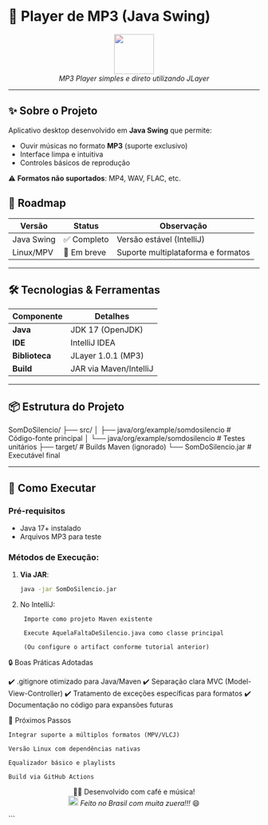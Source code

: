 # 🎵 Player de MP3 (Java Swing)

<p align="center">
  <img src="https://img.icons8.com/color/96/000000/musical-notes.png" width="80" style="filter: hue-rotate(120deg)">
  <br>
  <em>MP3 Player simples e direto utilizando JLayer</em>
</p>

---

## ✨ Sobre o Projeto
Aplicativo desktop desenvolvido em **Java Swing** que permite:
- Ouvir músicas no formato **MP3** (suporte exclusivo)
- Interface limpa e intuitiva
- Controles básicos de reprodução

⚠️ **Formatos não suportados**: MP4, WAV, FLAC, etc.

## 🚀 Roadmap

| Versão          | Status       | Observação                       |
|-----------------|-------------|-------------------------------------|
| Java Swing      | ✅ Completo  | Versão estável (IntelliJ)          |
| Linux/MPV       | 🔄 Em breve  | Suporte multiplataforma e formatos |

---

## 🛠️ Tecnologias & Ferramentas

| Componente      | Detalhes                          |
|----------------|-----------------------------------|
| **Java**       | JDK 17 (OpenJDK)                  |
| **IDE**        | IntelliJ IDEA                     |
| **Biblioteca** | JLayer 1.0.1 (MP3)                |
| **Build**      | JAR via Maven/IntelliJ            |

---

## 📦 Estrutura do Projeto
SomDoSilencio/
├── src/
│ ├── java/org/example/somdosilencio # Código-fonte principal
│ └── java/org/example/somdosilencio # Testes unitários
├── target/ # Builds Maven (ignorado)
└── SomDoSilencio.jar # Executável final

---

## 🚀 Como Executar

### Pré-requisitos
- Java 17+ instalado
- Arquivos MP3 para teste

### Métodos de Execução:
1. **Via JAR**:
   ```bash
   java -jar SomDoSilencio.jar

2. No IntelliJ:

        Importe como projeto Maven existente

        Execute AquelaFaltaDeSilencio.java como classe principal

        (Ou configure o artifact conforme tutorial anterior)

🔒 Boas Práticas Adotadas

✔️ .gitignore otimizado para Java/Maven
✔️ Separação clara MVC (Model-View-Controller)
✔️ Tratamento de exceções específicas para formatos
✔️ Documentação no código para expansões futuras

🌟 Próximos Passos

    Integrar suporte a múltiplos formatos (MPV/VLCJ)

    Versão Linux com dependências nativas

    Equalizador básico e playlists

    Build via GitHub Actions

<p align="center"> 👨‍💻 Desenvolvido com café e música! <br> <img src="https://img.icons8.com/color/48/000000/brazil.png" width="20"> <em>Feito no Brasil com muita zuera!!!</em> 😄 </p> ```
